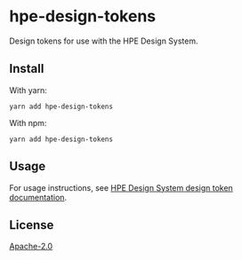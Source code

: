 # hpe-design-tokens

Design tokens for use with the HPE Design System.

## Install

With yarn:

```
yarn add hpe-design-tokens
```

With npm:

```
yarn add hpe-design-tokens
```

## Usage

For usage instructions, see [HPE Design System design token documentation](https://design-system.hpe.design/tokens).

## License

[Apache-2.0](https://github.com/grommet/hpe-design-system/blob/design-tokens-alpha/design-tokens/LICENSE)
